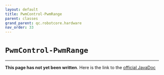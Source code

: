 ```yaml
---
layout: default
title: PwmControl-PwmRange
parent: classes
grand_parent: qc.robotcore.hardware
nav_order: 33
---
```

# `PwmControl-PwmRange`
---
**This page has not yet been written**. Here is the link to the [official JavaDoc](https://ftctechnh.github.io/ftc_app/doc/javadoc/com/qualcomm/robotcore/hardware/PwmControl.PwmRange.html)
        
